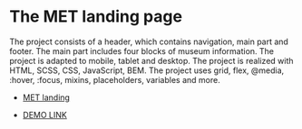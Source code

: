 # The MET landing page

The project consists of a header, which contains navigation, main part and footer. The main part includes four blocks of museum information. The project is adapted to mobile, tablet and desktop.
The project is realized with HTML, SCSS, CSS, JavaScript, BEM.
The project uses grid, flex, @media, :hover, :focus, mixins, placeholders, variables and more.

  - [MET landing](https://www.figma.com/file/lSR1m42L9YwzQwzzxKwHpw/THE-MET)

  - [DEMO LINK](https://andrii-rykal.github.io/MET-landing/)
